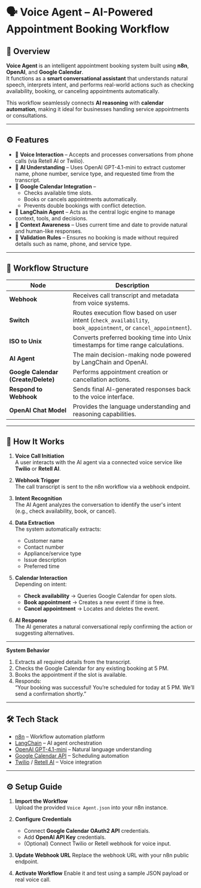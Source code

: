 # 🗣️ Voice Agent – AI-Powered Appointment Booking Workflow

## 📌 Overview
**Voice Agent** is an intelligent appointment booking system built using **n8n**, **OpenAI**, and **Google Calendar**.  
It functions as a **smart conversational assistant** that understands natural speech, interprets intent, and performs real-world actions such as checking availability, booking, or canceling appointments automatically.

This workflow seamlessly connects **AI reasoning** with **calendar automation**, making it ideal for businesses handling service appointments or consultations.

---

## ⚙️ Features

- 🎤 **Voice Interaction** – Accepts and processes conversations from phone calls (via Retell AI or Twilio).
- 🧠 **AI Understanding** – Uses OpenAI GPT-4.1-mini to extract customer name, phone number, service type, and requested time from the transcript.
- 📅 **Google Calendar Integration** –  
  - Checks available time slots.  
  - Books or cancels appointments automatically.  
  - Prevents double bookings with conflict detection.
- 🤖 **LangChain Agent** – Acts as the central logic engine to manage context, tools, and decisions.
- 🧭 **Context Awareness** – Uses current time and date to provide natural and human-like responses.
- 🛑 **Validation Rules** – Ensures no booking is made without required details such as name, phone, and service type.

---

## 🧩 Workflow Structure

| Node | Description |
|------|--------------|
| **Webhook** | Receives call transcript and metadata from voice systems. |
| **Switch** | Routes execution flow based on user intent (`check_availability`, `book_appointment`, or `cancel_appointment`). |
| **ISO to Unix** | Converts preferred booking time into Unix timestamps for time range calculations. |
| **AI Agent** | The main decision-making node powered by LangChain and OpenAI. |
| **Google Calendar (Create/Delete)** | Performs appointment creation or cancellation actions. |
| **Respond to Webhook** | Sends final AI-generated responses back to the voice interface. |
| **OpenAI Chat Model** | Provides the language understanding and reasoning capabilities. |

---

## 🚀 How It Works

1. **Voice Call Initiation**  
   A user interacts with the AI agent via a connected voice service like **Twilio** or **Retell AI**.

2. **Webhook Trigger**  
   The call transcript is sent to the n8n workflow via a webhook endpoint.

3. **Intent Recognition**  
   The AI Agent analyzes the conversation to identify the user's intent (e.g., check availability, book, or cancel).

4. **Data Extraction**  
   The system automatically extracts:
   - Customer name  
   - Contact number  
   - Appliance/service type  
   - Issue description  
   - Preferred time

5. **Calendar Interaction**  
   Depending on intent:
   - **Check availability** → Queries Google Calendar for open slots.  
   - **Book appointment** → Creates a new event if time is free.  
   - **Cancel appointment** → Locates and deletes the event.

6. **AI Response**  
   The AI generates a natural conversational reply confirming the action or suggesting alternatives.

---


**System Behavior**
1. Extracts all required details from the transcript.  
2. Checks the Google Calendar for any existing booking at 5 PM.  
3. Books the appointment if the slot is available.  
4. Responds:  
   “Your booking was successful! You’re scheduled for today at 5 PM. We’ll send a confirmation shortly.”

---

## 🛠️ Tech Stack

- [n8n](https://n8n.io/) – Workflow automation platform  
- [LangChain](https://www.langchain.com/) – AI agent orchestration  
- [OpenAI GPT-4.1-mini](https://platform.openai.com/) – Natural language understanding  
- [Google Calendar API](https://developers.google.com/calendar) – Scheduling automation  
- [Twilio](https://www.twilio.com/) / [Retell AI](https://www.retellai.com/) – Voice integration

---

## ⚙️ Setup Guide

1. **Import the Workflow**  
   Upload the provided `Voice Agent.json` into your n8n instance.

2. **Configure Credentials**
   - Connect **Google Calendar OAuth2 API** credentials.
   - Add **OpenAI API Key** credentials.
   - (Optional) Connect Twilio or Retell webhook for voice input.

3. **Update Webhook URL**
   Replace the webhook URL with your n8n public endpoint.

4. **Activate Workflow**
   Enable it and test using a sample JSON payload or real voice call.

